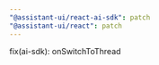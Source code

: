 ```yaml
---
"@assistant-ui/react-ai-sdk": patch
"@assistant-ui/react": patch
---
```


fix(ai-sdk): onSwitchToThread

